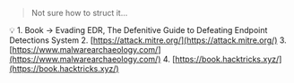 > Not sure how to struct it... 

💡 1. Book → Evading EDR, The Defenitive Guide to Defeating Endpoint Detections System
2. [https://attack.mitre.org/](https://attack.mitre.org/)
3. [https://www.malwarearchaeology.com/](https://www.malwarearchaeology.com/)
4. [https://book.hacktricks.xyz/](https://book.hacktricks.xyz/)